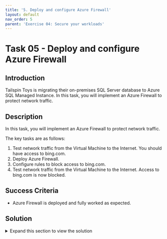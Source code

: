 ```yaml
---
title: '5. Deploy and configure Azure Firewall'
layout: default
nav_order: 5
parent: 'Exercise 04: Secure your workloads'
---
```


# Task 05 - Deploy and configure Azure Firewall

## Introduction

Tailspin Toys is migrating their on-premises SQL Server database to Azure SQL Managed Instance. In this task, you will implement an Azure Firewall to protect network traffic.

## Description

In this task, you will implement an Azure Firewall to protect network traffic.

The key tasks are as follows:
1. Test network traffic from the Virtual Machine to the Internet. You should have access to bing.com.
2. Deploy Azure Firewall.
3. Configure rules to block access to bing.com.
4. Test network traffic from the Virtual Machine to the Internet. Access to bing.com is now blocked.

## Success Criteria

* Azure Firewall is deployed and fully worked as expected.

## Solution

<details markdown="block">
<summary>Expand this section to view the solution</summary>

1. Sign-in to the Azure portal **`https://portal.azure.com/`**.

2. Connect to the **tailspin-webapp-vm** and using **Microsoft Edge** navigate to **https://www.bing.com**. You should be able to access **Microsoft Bing**.

3. In the Azure portal, in the **Search resources, services, and docs** text box at the top of the Azure portal page, type **tailspin-hub-vnet** and press the **Enter** key.

4. Under **Settings**, select **Subnets**.

5. Select **+Subnet** and add a subnet with the name **AzureFirewallSubnet** and the range **10.1.100.0/24**

6. In the Azure portal, in the **Search resources, services, and docs** text box at the top of the Azure portal page, type **Firewalls** and press the **Enter** key.

7. On the **Firewalls** blade, select **+ Create**.

8. On the **Basics** tab of the **Create a firewall** blade, specify the following settings (leave others with their default values):

   |Setting|Value|
   |---|---|
   |Resource group|**YOUR RESOURCE GROUP**|
   |Name|**Hub-fw**|
   |Region|Your Region|
   |Firewall SKU|**Standard**|
   |Firewall management|**Use a Firewall Policy to manage this firewall**|
   |Firewall policy|Select **Add new** <br />Name: **hub-fw-pol**<br />Region: **your region**|
   |Choose a virtual network|select the **Use existing** option and, in the drop-down list, select **tailspin-hub-vnet**|
   |Public IP address|clck **Add new** and type the name **Hub-fw-PIP** and select **OK**|

9. Select **Review + create** and then select **Create**. 

    >**Note**: Wait for the deployment to complete. This should take about 5 minutes. 

10. In the Azure portal, in the **Search resources, services, and docs** text box at the top of the Azure portal page, type **Resource groups** and press the **Enter** key.

11. On the **Resource groups** blade, in the list of resource group, select **YOUR RESOURCE GROUP** entry.

12. In the list of resources, select the entry representing the **Hub-fw** firewall.

13. On the **Hub-fw** blade, identify the **Private IP** address that was assigned to the firewall.

14. In the Azure portal, in the **Search resources, services, and docs** text box at the top of the Azure portal page, type **Route tables** and press the **Enter** key.

15. On the **Route tables** blade, click **+ Create**.

16. On the **Create route table** blade, specify the following settings:

   |Setting|Value|
   |---|---|
   |Resource group|**YOUR RESOURCE GROUP**|
   |Region| **Your Region**|
   |Name|**Firewall-route**|

17. Click **Review + create**, then click **Create**, and wait for the provisioning to complete. 

18. On the **Route tables** blade, click **Refresh**, and, in the list of route tables, click the **Firewall-route** entry.

19. On the **Firewall-route** blade, in the **Settings** section, click **Subnets** and then, on the **Firewall-route \| Subnets** blade, click **+ Associate**.

20. On the **Associate subnet** blade, specify the following settings:

   |Setting|Value|
   |---|---|
   |Virtual network|**tailspin-spoke-vnet**|
   |Subnet|**default**|

    >**Note**: Ensure the **default** subnet is selected for this route, otherwise the firewall won't work correctly.

21. Click **OK** to associate the firewall to the virtual network subnet. 

22. Back on the **Firewall-route** blade, in the **Settings** section, click **Routes** and then click **+ Add**. 

23. On the **Add route** blade, specify the following settings:  

   |Setting|Value|
   |---|---|
   |Route name|**FW-DG**|
   |Destination type|**IP Address**|
   |Destination IP addresses/CIDR ranges|**0.0.0.0/0**
   |Next hop type|**Virtual appliance**|
   |Next hop address|the private IP address of the firewall that you identified in the previous when creating the Azure Firewall|

    >**Note**: Azure Firewall is actually a managed service, but virtual appliance works in this situation.
	
24.  Click **Add** to add the route. 

25. Connect to the **tailspin-webapp-vm** and using **Microsoft Edge** navigate to **https://www.bing.com**. You should NOT be able to access **Microsoft Bing**.

26. In the Azure portal, navigate back to the **Hub-fw** firewall.

27. On the **Hub-fw** blade, in the **Firewall policy** section, select **hub-fw-pol**.

28. On the **hub-fw-pol** Firewall Policy blade, select **Application rules**, and then click **+ Add a rule collection**.

29. On the **Add a rule collection** blade, specify the following settings (leave others with their default values):

   |Setting|Value|
   |---|---|
   |Name|**App-Coll01**|
   |Priority|**200**|
   |Action|**Allow**|

30. On the **Rules** Section, create a new entry with the following settings (leave others with their default values):

   |Setting|Value|
   |---|---|
   |name|**AllowBing**|
   |Source type|**IP Address**|
   |Source|**10.2.0.0/24**|
   |Protocol port|**http:80, https:443**|
   |Target FQDNS|**www.bing.com**|

31. Click **Add** to add the Target FQDNs-based application rule.

32. Connect to the **tailspin-webapp-vm** and using **Microsoft Edge** navigate to **https://www.bing.com**. You should be able to access **Microsoft Bing**.

</details>